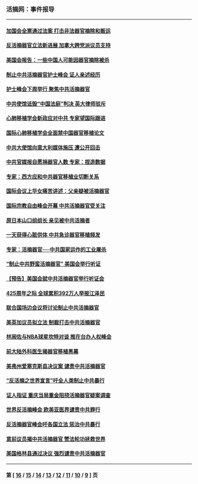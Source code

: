 ### 活摘网：事件报导
---
#### [加国会全票通过法案 打击非法器官摘除和贩运](../../pages/nf5877/n13884924.md?02090430) 
#### [反活摘器官立法新进展 加拿大跨党派议员支持](../../pages/nf5877/n13876061.md?02090430) 
#### [美国会报告：一些中国人可能因器官摘除被杀](../../pages/nf5877/n13867964.md?02090430) 
#### [制止中共活摘器官护士峰会 证人亲述经历](../../pages/nf5877/n13859007.md?02090430) 
#### [护士峰会下周举行 聚焦中共活摘器官](../../pages/nf5877/n13855418.md?02090430) 
#### [中共使馆诋毁“中国法庭”判决 英大律师驳斥](../../pages/nf5877/n13833945.md?02090430) 
#### [心肺移植学会新政应对中共 专家望国际跟进](../../pages/nf5877/n13829043.md?02090430) 
#### [国际心肺移植学会全面禁中国器官移植论文](../../pages/nf5877/n13827785.md?02090430) 
#### [中共大使馆向意大利媒体施压 遭公开回击](../../pages/nf5877/n13826038.md?02090430) 
#### [中共官媒报自愿捐器官人数 专家：捏造数据](../../pages/nf5877/n13814130.md?02090430) 
#### [专家：西方应和中共器官移植业切断关系](../../pages/nf5877/n13772828.md?02090430) 
#### [国际会议上华女痛苦讲述：父亲疑被活摘器官](../../pages/nf5877/n13771583.md?02090430) 
#### [国际宗教自由峰会开幕 中共活摘器官受关注](../../pages/nf5877/n13769995.md?02090430) 
#### [原日本山口组组长 亲见被中共活摘者](../../pages/nf5877/n13767360.md?02090430) 
#### [一天获得心脏供体 中共急诊器官移植频发](../../pages/nf5877/n13764689.md?02090430) 
#### [专家：活摘器官──中共国家运作的工业屠杀](../../pages/nf5877/n13761178.md?02090430) 
#### [“制止中共野蛮活摘器官” 美国会举行听证](../../pages/nf5877/n13735831.md?02090430) 
#### [【预告】美国会就中共活摘器官举行听证会](../../pages/nf5877/n13732843.md?02090430) 
#### [425周年之际 全球累积392万人举报江泽民](../../pages/nf5877/n13719232.md?02090430) 
#### [联合国场边会议将讨论制止中共活摘器官](../../pages/nf5877/n13656361.md?02090430) 
#### [美英加议员拟立法 制裁打击中共活摘器官](../../pages/nf5877/n13430251.md?02090430) 
#### [林昶佐与NBA球星坎特对谈 推在台办人权峰会](../../pages/nf5877/n13414467.md?02090430) 
#### [前大陆外科医生揭器官移植黑幕](../../pages/nf5877/n13401416.md?02090430) 
#### [美弗州爱塞克斯县决议案 谴责中共活摘器官](../../pages/nf5877/n13320919.md?02090430) 
#### [“反活摘之世界宣言”吁全人类制止中共暴行](../../pages/nf5877/n13259730.md?02090430) 
#### [证人指证 重庆当局重金阻挠活摘器官疑案调查](../../pages/nf5877/n13259127.md?02090430) 
#### [世界反活摘峰会 欧美亚医界谴责中共罪行](../../pages/nf5877/n13253550.md?02090430) 
#### [反活摘器官峰会吁各国立法 惩治中共暴行](../../pages/nf5877/n13245052.md?02090430) 
#### [意前议员揭中共活摘器官 赞法轮功拯救世界](../../pages/nf5877/n13203445.md?02090430) 
#### [美国格林县通过决议 强烈谴责中共活摘器官](../../pages/nf5877/n13119367.md?02090430) 

---
#### 第 [ [16](./16.md?02090430) / [15](./15.md?02090430) / [14](./14.md?02090430) / [13](./13.md?02090430) / [12](./12.md?02090430) / [11](./11.md?02090430) / [10](./10.md?02090430) / [9](./9.md?02090430) ] 页
